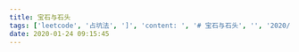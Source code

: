 ```yaml
---
title: 宝石与石头
tags: ['leetcode', '占坑法', ']', 'content: ', '# 宝石与石头', '', '2020/1/24', '', 'https://leetcode-cn.com/problems/jewels-and-stones/', '', '给定字符串J\xa0代表石头中宝石的类型，和字符串\xa0S代表你拥有的石头。\xa0S\xa0中每个字符代表了一种你拥有的石头的类型，你想知道你拥有的石头中有多少是宝石。', '', 'J\xa0中的字母不重复，J\xa0和\xa0S中的所有字符都是字母。字母区分大小写，因此a和A是不同类型的石头。', '', '示例 1:', '', '输入: J = aA, S = aAAbbbb', '输出: 3', '示例 2:', '', '输入: J = z, S = ZZ', '输出: 0', '注意:', '', 'S\xa0和\xa0J\xa0最多含有50个字母。', 'J\xa0中的字符不重复。', '', '来源：力扣（LeetCode）', '链接：https://leetcode-cn.com/problems/jewels-and-stones', '著作权归领扣网络所有。商业转载请联系官方授权，非商业转载请注明出处。', '', '### java', '', '', '- 第一次', '', '![](https://beer-1256523277.cos.ap-shanghai.myqcloud.com/blog/20200124182356.png)', '', '', '```', 'public int numJewelsInStones(String J, String S) {', 'Set<String> jewelsSet = new HashSet<>(J.length());', 'char[] jewelsArray = J.toCharArray();', 'for (int i = 0; i < jewelsArray.length; i++) {', 'jewelsSet.add(String.valueOf(jewelsArray[i]));', '}', 'int count = 0;', 'for (char c : S.toCharArray()) {', 'if (jewelsSet.contains(String.valueOf(c))) {', 'count++;', '}', '}', 'return count;', '}', '```', '', '', '呵呵，肯定是浪费为   String.valueOf 方法的转换上了', '', '', '- 第二次', '', '![](https://beer-1256523277.cos.ap-shanghai.myqcloud.com/blog/20200124182927.png)', '', '```', 'public int numJewelsInStones(String J, String S) {', 'Set<Character> jewelsSet = new HashSet<>(J.length());', 'for (int i = 0; i < J.length(); i++) {', 'jewelsSet.add(J.charAt(i));', '}', 'int count = 0;', 'for (int i = 0; i < S.length(); i++) {', 'if (jewelsSet.contains(S.charAt(i))) {', 'count++;', '}', '}', 'return count;', '}', '```', '', '转为 char 类型操作，好像也没省多少空间。。。', '', '', '- 第三次', '', '![](https://beer-1256523277.cos.ap-shanghai.myqcloud.com/blog/20200124191914.png)', '', '', '```', 'public int numJewelsInStones3(String J, String S) {', '// A~Z : 65~90  a~z:97~122', 'int[] ints = new int[58];', 'for (char c : J.toCharArray()) {', 'ints[c - 65] = 1;', '}', 'int count = 0;', 'for (char c : S.toCharArray()) {', 'if (ints[c - 65] == 1) {', 'count++;', '}', '}', 'return count;', '}', '```', '', '', '占坑法。参考的。', '', '', '', '', '', '', '', 'linesHighlighted: []', 'isStarred: false', 'leetcode']
date: 2020-01-24 09:15:45
---
```

